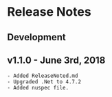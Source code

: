 # Release Notes

## Development

## v1.1.0 - June 3rd, 2018
	- Added ReleaseNoted.md
	- Upgraded .Net to 4.7.2
	- Added nuspec file.